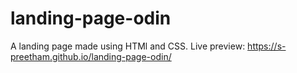 # landing-page-odin
A landing page made using HTMl and CSS. 
Live preview: https://s-preetham.github.io/landing-page-odin/